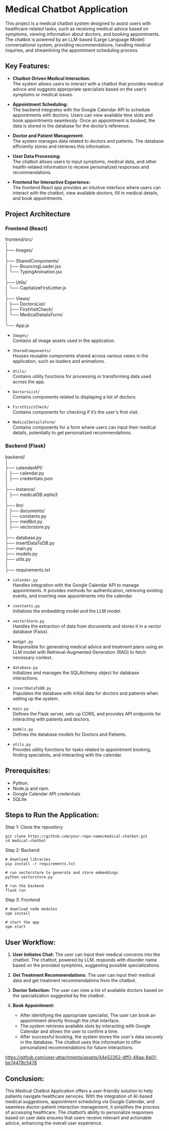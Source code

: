 # Medical Chatbot Application
This project is a medical chatbot system designed to assist users with healthcare-related tasks, such as receiving medical advice based on symptoms, viewing information about doctors, and booking appointments. The chatbot is powered by an LLM-based (Large Language Model) conversational system, providing recommendations, handling medical inquiries, and streamlining the appointment scheduling process.


## Key Features:

- **Chatbot-Driven Medical Interaction:** </br>
  The system allows users to interact with a chatbot that provides medical advice and suggests appropriate specialists based on the user’s symptoms or medical issues.

* **Appointment Scheduling:** </br>
    The backend integrates with the Google Calendar API to schedule appointments with doctors. Users can view available time slots and book appointments seamlessly. Once an appointment is booked, the data is stored in the database for the doctor’s reference.

* **Doctor and Patient Management:** </br>
    The system manages data related to doctors and patients. The database efficiently stores and retrieves this information.

* **User Data Processing:** </br>
    The chatbot allows users to input symptoms, medical data, and other health-related information to receive personalized responses and recommendations.

* **Frontend for Interactive Experience:** </br>
    The frontend React app provides an intuitive interface where users can interact with the chatbot, view available doctors, fill in medical details, and book appointments.

## Project Architecture

### Frontend (React)

frontend/src/\
│\
├── Images/\
│\
├── SharedComponents/\
│   ├── BouncingLoader.jsx\
│   └── TypingAnimation.jsx\
│\
├── Utils/\
│   └── CapitalizeFirstLetter.js\
│\
├── Views/\
│   ├── DoctorsList/\
│   ├── FirstVisitCheck/\
│   └── MedicalDetailsForm/\
│\
└── App.js

* `Images/` </br>
Contains all image assets used in the application. 

* `SharedComponents/` </br>
    Houses reusable components shared across various views in the application, such as loaders and animations.

* `Utils/`</br>
    Contains utility functions for processing or transforming data used across the app.

* `DoctorsList/` </br>
    Contains components related to displaying a list of doctors.

* `FirstVisitCheck/` </br>
    Contains components for checking if it’s the user's first visit.
    
* `MedicalDetailsForm/` </br>
    Contains components for a form where users can input their medical details, potentially to get personalized recommendations.


### Backend (Flask)
backend/\
│\
├── calendarAPI/\
│   ├── calendar.py     
│   ├── credentials.json\
│\
├── instance/\
│   ├── medicalDB.sqlite3\
│\
├── llm/\
│   ├── documents/\
│   │── constants.py\
│   ├── medBot.py    
│   ├── vectorstore.py     
│\
├── database.py\
├── insertDataToDB.py\
├── main.py  
├── models.py           
├── utils.py              
│\
├── requirements.txt          

* `calendar.py` </br>
    Handles integration with the Google Calendar API to manage appointments. It provides methods for authentication, retrieving existing events, and inserting new appointments into the calendar.

* `constants.py` </br>
   Initializes the embedding model and the LLM model.

* `vectorStore.py` </br>
    Handles the extraction of data from documents and stores it in a vector database (Faiss).

* `medgpt.py` </br>
    Responsible for generating medical advice and treatment plans using an LLM model with Retrieval-Augmented Generation (RAG) to fetch necessary context.

* `database.py` </br>
    Initializes and manages the SQLAlchemy object for database interactions.

* `insertDataToDB.py` </br>
    Populates the database with initial data for doctors and patients when setting up the system.

* `main.py` </br>
    Defines the Flask server, sets up CORS, and provides API endpoints for interacting with patients and doctors.

* `models.py` </br>
    Defines the database models for Doctors and Patients.

* `utils.py` </br>
    Provides utility functions for tasks related to appointment booking, finding specialists, and interacting with the calendar.


## Prerequisites:
* Python.
* Node.js and npm.
* Google Calendar API credentials
* SQLite

## Steps to Run the Application:
Step 1: Clone the repository

```
git clone https://github.com/your-repo-name/medical-chatbot.git
cd medical-chatbot
```
Step 2: Backend 
```
# download libraries
pip install -r requirements.txt

# run vectorstore to generate and store embeddings
python vectorstore.py

# run the backend
flask run
```
Step 3: Frontend 
```
# download node modules
npm install

# start the app
npm start
```

## User Workflow:

1. **User Initiates Chat:**
The user can input their medical concerns into the chatbot. The chatbot, powered by LLM, responds with disorder name based on the provided symptoms, suggesting possible specializations.

2. **Get Treatment Recommendations:**
The user can input their medical data and get treatment recommendations from the chatbot.

3. **Doctor Selection:**
The user can view a list of available doctors based on the specialization suggested by the chatbot.

4. **Book Appointment:**
    - After identifying the appropriate specialist, The user can book an appointment directly through the chat interface. 
    - The system retrieves available slots by interacting with Google Calendar and allows the user to confirm a time.
    - After successful booking, the system stores the user's data securely in the database. The chatbot uses this information to offer personalized recommendations for future interactions.

https://github.com/user-attachments/assets/44e52262-dff0-46aa-8a01-be74478c5478

## Conclusion:
This Medical Chatbot Application offers a user-friendly solution to help patients navigate healthcare services. With the integration of AI-based medical suggestions, appointment scheduling via Google Calendar, and seamless doctor-patient interaction management, it simplifies the process of accessing healthcare. The chatbot’s ability to personalize responses based on user data ensures that users receive relevant and actionable advice, enhancing the overall user experience.

